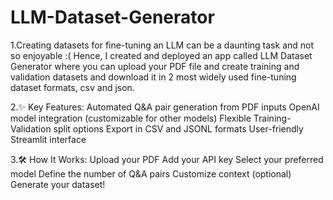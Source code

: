 # LLM-Dataset-Generator
1.Creating datasets for fine-tuning an LLM can be a daunting task and not so enjoyable :(
Hence, I created and deployed an app called LLM Dataset Generator where you can upload your PDF file and create training and validation datasets and download it in 2 most widely used fine-tuning dataset formats, csv and json.

2.✨ Key Features:
Automated Q&A pair generation from PDF inputs
OpenAI model integration (customizable for other models)
Flexible Training-Validation split options
Export in CSV and JSONL formats
User-friendly Streamlit interface

3.🛠️ How It Works:
Upload your PDF
Add your API key
Select your preferred model
Define the number of Q&A pairs
Customize context (optional)
Generate your dataset!
